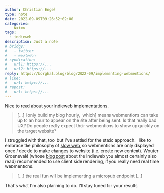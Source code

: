 ```yaml
---
author: Christian Engel
type: note
date: 2022-09-09T09:26:52+02:00
categories:
  - Notes
tags:
  - indieweb
description: Just a note
# bridgy:
#   - twitter
#   - mastodon
# syndication:
#   url1: https://...
#   url2: https://...
reply: https://borghal.blog/blog/2022-09/implementing-webmentions/
# like:
#   url: https://...
# repost:
#   url: https://...
---
```


Nice to read about your Indieweb implementations.

> [...] I only build my blog hourly, [which] means webmentions can take up to an hour to appear on the site after being sent. Is that really bad UX? Do people really expect their webmentions to show up quickly on the target website?

I struggled with that, too, but I've settled for the static approach. I like to embrace the philosophy of [slow web](https://indieweb.org/slow_web), so webmentions are only displayed once *I* decide to make changes to website (i.e. create new content). Wouter Groenevald (whose [blog post](https://brainbaking.com/post/2021/05/beyond-webmention-io/) about the Indieweb you almost certainly also read) recommended to use client side rendering, if you really need real time webmentions.

> [...] the real fun will be implementing a micropub endpoint [...]

That's what I'm also planning to do. I'll stay tuned for your results.
